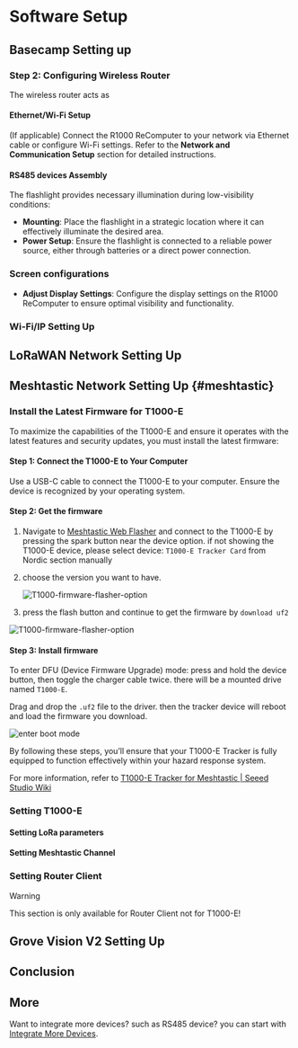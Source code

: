 # Software Setup

## Basecamp Setting up

### Step 2: Configuring Wireless Router

The wireless router acts as

#### Ethernet/Wi-Fi Setup

(If applicable) Connect the R1000 ReComputer to your network via Ethernet cable or configure Wi-Fi settings. Refer to the **Network and Communication Setup** section for detailed instructions.

#### RS485 devices Assembly  

The flashlight provides necessary illumination during low-visibility conditions:

- **Mounting**: Place the flashlight in a strategic location where it can effectively illuminate the desired area.
- **Power Setup**: Ensure the flashlight is connected to a reliable power source, either through batteries or a direct power connection.


### Screen configurations

- **Adjust Display Settings**: Configure the display settings on the R1000 ReComputer to ensure optimal visibility and functionality.

### Wi-Fi/IP Setting Up

## LoRaWAN Network Setting Up

## Meshtastic Network Setting Up {#meshtastic}

### Install the Latest Firmware for T1000-E

To maximize the capabilities of the T1000-E and ensure it operates with the latest features and security updates, you must install the latest firmware:

#### Step 1:  **Connect the T1000-E to Your Computer**

Use a USB-C cable to connect the T1000-E to your computer. Ensure the device is recognized by your operating system.

#### Step 2: Get the firmware

1. Navigate to [Meshtastic Web Flasher](https://flasher.meshtastic.org/) and connect to the T1000-E by pressing the spark button near the device option. if not showing the T1000-E device, please select device: `T1000-E Tracker Card` from Nordic section manually
2. choose the version you want to have.

    ![T1000-firmware-flasher-option](https://files.seeedstudio.com/wiki/SenseCAP/Meshtastic/T1000-firmware-flasher-option.png)

3. press the flash button and continue to get the firmware by `download uf2`

![T1000-firmware-flasher-option](https://files.seeedstudio.com/wiki/SenseCAP/Meshtastic/download-uf2.png)

#### Step 3: Install firmware

To enter DFU (Device Firmware Upgrade) mode: press and hold the device button, then toggle the charger cable twice. there will be a mounted drive named `T1000-E`.

Drag and drop the `.uf2` file to the driver. then the tracker device will reboot and load the firmware you download.

![enter boot mode](https://files.seeedstudio.com/wiki/SenseCAP/Meshtastic/T1000-enter-boot.gif)

By following these steps, you’ll ensure that your T1000-E Tracker is fully equipped to function effectively within your hazard response system.

For more information, refer to [T1000-E Tracker for Meshtastic | Seeed Studio Wiki](https://wiki.seeedstudio.com/sensecap_t1000_e/)

### Setting T1000-E

#### Setting LoRa parameters

#### Setting Meshtastic Channel

### Setting Router Client

> [!WARNING]  
> This section is only available for Router Client not for T1000-E!





## Grove Vision V2 Setting Up

## Conclusion

## More

Want to integrate more devices? such as RS485 device? you can start with [Integrate More Devices](./integrate-more-devices.md).

